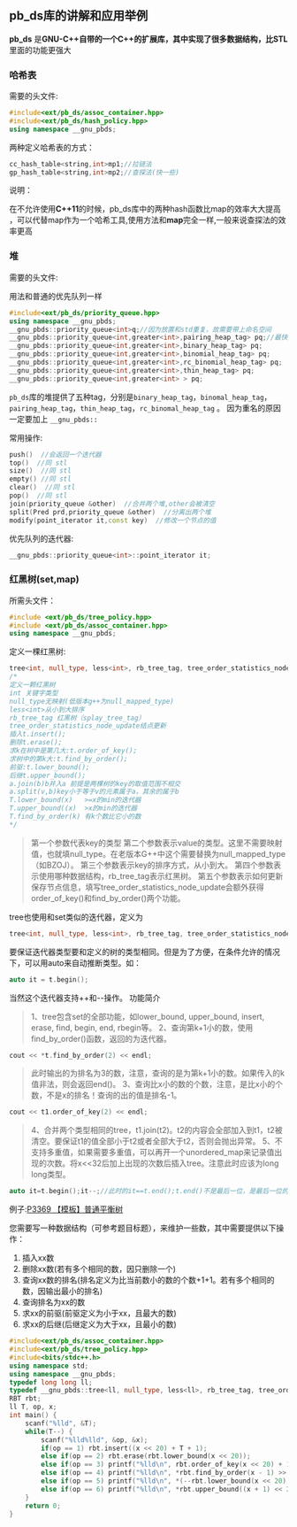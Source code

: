 ## pb_ds库的讲解和应用举例 

**pb_ds** 是**GNU-C++**自带的一个**C++**的扩展库，其中实现了很多数据结构，比**STL**里面的功能更强大

### 哈希表

需要的头文件:

```cpp
#include<ext/pb_ds/assoc_container.hpp>
#include<ext/pb_ds/hash_policy.hpp>
using namespace __gnu_pbds;
```

两种定义哈希表的方式：

```cpp
cc_hash_table<string,int>mp1;//拉链法
gp_hash_table<string,int>mp2;//查探法(快一些)
```

说明：

在不允许使用**C++11**的时候，pb_ds库中的两种hash函数比map的效率大大提高 ，可以代替map作为一个哈希工具,使用方法和**map**完全一样,一般来说查探法的效率更高

### 堆

需要的头文件:

用法和普通的优先队列一样

```cpp
#include<ext/pb_ds/priority_queue.hpp>
using namespace __gnu_pbds;
__gnu_pbds::priority_queue<int>q;//因为放置和std重复，故需要带上命名空间
__gnu_pbds::priority_queue<int,greater<int>,pairing_heap_tag> pq;//最快
__gnu_pbds::priority_queue<int,greater<int>,binary_heap_tag> pq;
__gnu_pbds::priority_queue<int,greater<int>,binomial_heap_tag> pq;
__gnu_pbds::priority_queue<int,greater<int>,rc_binomial_heap_tag> pq;
__gnu_pbds::priority_queue<int,greater<int>,thin_heap_tag> pq;
__gnu_pbds::priority_queue<int,greater<int> > pq;
```

`pb_ds`库的堆提供了五种tag，分别是`binary_heap_tag`，`binomal_heap_tag`，`pairing_heap_tag`，`thin_heap_tag`，`rc_binomal_heap_tag` 。 因为重名的原因一定要加上 `__gnu_pbds:: `

常用操作:

```cpp
push()  //会返回一个迭代器
top()  //同 stl 
size()  //同 stl 
empty() //同 stl 
clear()  //同 stl 
pop()  //同 stl 
join(priority_queue &other)  //合并两个堆,other会被清空
split(Pred prd,priority_queue &other)  //分离出两个堆
modify(point_iterator it,const key)  //修改一个节点的值
```

优先队列的迭代器:

```cpp
__gnu_pbds::priority_queue<int>::point_iterator it;  
```



### 红黑树(set,map)

所需头文件：

```cpp
#include <ext/pb_ds/tree_policy.hpp>
#include <ext/pb_ds/assoc_container.hpp>
using namespace __gnu_pbds;
```

定义一棵红黑树:

```cpp
tree<int, null_type, less<int>, rb_tree_tag, tree_order_statistics_node_update> t;
/*
定义一颗红黑树
int 关键字类型
null_type无映射(低版本g++为null_mapped_type)
less<int>从小到大排序
rb_tree_tag 红黑树（splay_tree_tag）
tree_order_statistics_node_update结点更新
插入t.insert();
删除t.erase();
求k在树中是第几大:t.order_of_key();
求树中的第k大:t.find_by_order();
前驱:t.lower_bound();
后继t.upper_bound();
a.join(b)b并入a 前提是两棵树的key的取值范围不相交
a.split(v,b)key小于等于v的元素属于a，其余的属于b
T.lower_bound(x)   >=x的min的迭代器
T.upper_bound((x)  >x的min的迭代器
T.find_by_order(k) 有k个数比它小的数
*/
```
> 第一个参数代表key的类型 
> 第二个参数表示value的类型。这里不需要映射值，也就填null_type。在老版本G++中这个需要替换为null_mapped_type（如BZOJ）。 
> 第三个参数表示key的排序方式，从小到大。 
> 第四个参数表示使用哪种数据结构，rb_tree_tag表示红黑树。 
> 第五个参数表示如何更新保存节点信息，填写tree_order_statistics_node_update会额外获得order_of_key()和find_by_order()两个功能。

tree也使用和set类似的迭代器，定义为

```cpp
tree<int, null_type, less<int>, rb_tree_tag, tree_order_statistics_node_update>::iterator it;
```

要保证迭代器类型要和定义的树的类型相同。但是为了方便，在条件允许的情况下，可以用auto来自动推断类型。如：

```cpp
auto it = t.begin();
```

当然这个迭代器支持++和--操作。 
功能简介

> 1、tree包含set的全部功能，如lower_bound, upper_bound, insert, erase, find, begin, end, rbegin等。 
> 2、查询第k+1小的数，使用find_by_order()函数，返回的为迭代器。

```cpp
cout << *t.find_by_order(2) << endl;
```

> 此时输出的为排名为3的数，注意，查询的是为第k+1小的数。如果传入的k值非法，则会返回end()。 
> 3、查询比x小的数的个数，注意，是比x小的个数，不是x的排名！查询的出的值是排名-1。

```cpp
cout << t1.order_of_key(2) << endl;
```

> 4、合并两个类型相同的tree，t1.join(t2)。t2的内容会全部加入到t1，t2被清空。要保证t1的值全部小于t2或者全部大于t2，否则会抛出异常。 
> 5、不支持多重值，如果需要多重值，可以再开一个unordered_map来记录值出现的次数。将x<<32后加上出现的次数后插入tree。注意此时应该为long long类型。

```cpp
auto it=t.begin();it--;//此时的it==t.end();t.end()不是最后一位，是最后一位的下一位
```

例子:[P3369 【模板】普通平衡树](https://www.luogu.org/problemnew/show/P3369)

您需要写一种数据结构（可参考题目标题），来维护一些数，其中需要提供以下操作：

1. 插入xx数
2. 删除xx数(若有多个相同的数，因只删除一个)
3. 查询xx数的排名(排名定义为比当前数小的数的个数+1+1。若有多个相同的数，因输出最小的排名)
4. 查询排名为xx的数
5. 求xx的前驱(前驱定义为小于xx，且最大的数)
6. 求xx的后继(后继定义为大于xx，且最小的数)

```cpp
#include<ext/pb_ds/assoc_container.hpp>
#include<ext/pb_ds/tree_policy.hpp>
#include<bits/stdc++.h>
using namespace std;
using namespace __gnu_pbds;
typedef long long ll;
typedef __gnu_pbds::tree<ll, null_type, less<ll>, rb_tree_tag, tree_order_statistics_node_update> RBT;
RBT rbt;
ll T, op, x;
int main() {
    scanf("%lld", &T);
    while(T--) {
        scanf("%lld%lld", &op, &x);
        if(op == 1) rbt.insert((x << 20) + T + 1);
        else if(op == 2) rbt.erase(rbt.lower_bound(x << 20));
        else if(op == 3) printf("%lld\n", rbt.order_of_key(x << 20) + 1);
        else if(op == 4) printf("%lld\n", *rbt.find_by_order(x - 1) >> 20);
        else if(op == 5) printf("%lld\n", *(--rbt.lower_bound(x << 20)) >> 20);
        else if(op == 6) printf("%lld\n", *rbt.upper_bound((x + 1) << 20) >> 20);
    }
    return 0;
}
```

